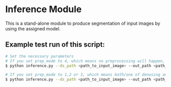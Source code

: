 # **Inference Module**
This is a stand-alone module to produce segmentation of input images by using the assigned model.

## Example test run of this script:
```bash
# Set the necessary parameters
# If you set prep_mode to 4, which means no preprocessing will happen, then you don't have to set a path to store the preprocessed images
$ python inference.py --ds_path <path_to_input_image> --out_path <path_to_output_segmentations> --pretrained <path_to_pretrained_model + model_name> --prep_mode 4

# If you set prep_mode to 1,2 or 3, which means both/one of denosing and N4 bias field correction will happen, then you have to set a path to store the preprocessed images
$ python inference.py --ds_path <path_to_input_image> --out_path <path_to_output_segmentations> --pretrained <path_to_pretrained_model + model_name> --prep_mode 1

```
